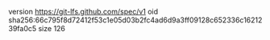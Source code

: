 version https://git-lfs.github.com/spec/v1
oid sha256:66c795f8d72412f53c1e05d03b2fc4ad6d9a3ff09128c652336c1621239fa0c5
size 126
